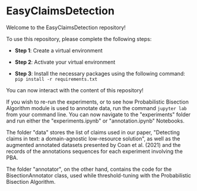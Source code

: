 # EasyClaimsDetection

Welcome to the EasyClaimsDetection repository!

To use this repository, please complete the following steps:

* **Step 1**: Create a virtual environment

* **Step 2**: Activate your virtual environment

* **Step 3**: Install the necessary packages using the following command: 
`pip install -r requirements.txt`

You can now interact with the content of this repository!

If you wish to re-run the experiments, or to see how Probabilistic Bisection Algorithm module is used to annotate data, run the command `jupyter lab` from your command line. You can now navigate to the "experiments" folder and run either the "experiments.ipynb" or "annotation.ipynb" Notebooks.

The folder "data" stores the list of claims used in our paper, "Detecting claims in text: a domain-agnostic low-resource solution", as well as the augmented annotated datasets presented by Coan et al. (2021) and the records of the annotations sequences for each experiment involving the PBA.

The folder "annotator", on the other hand, contains the code for the BisectionAnnotator class, used while threshold-tuning with the Probabilistic Bisection Algorithm.

